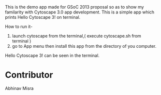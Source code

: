 
This is the demo app made for GSoC 2013 proposal so as to show my familarity with Cytoscape 3.0 app development.
This is a simple app which prints Hello Cytoscape 3! on terminal.

How to run it-
1) launch cytoscape from the terminal,( execute cytoscape.sh from terminal )
2) go to App menu then install this app from the directory of you computer.

Hello Cytoscape 3! can be seen in the terminal.






# Contributor
Abhinav Misra
